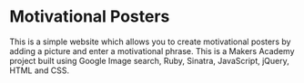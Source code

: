 # Motivational Posters

This is a simple website which allows you to create motivational posters by adding a picture and enter a motivational phrase. This is a Makers Academy project built using Google Image search, Ruby, Sinatra, JavaScript, jQuery, HTML and CSS.
      

